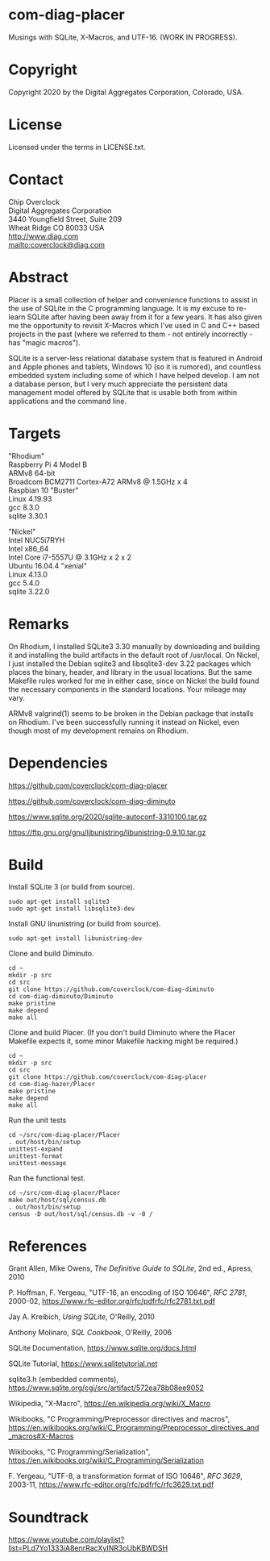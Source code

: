 # com-diag-placer

Musings with SQLite,  X-Macros, and UTF-16. (WORK IN PROGRESS).

# Copyright

Copyright 2020 by the Digital Aggregates Corporation, Colorado, USA.

# License

Licensed under the terms in LICENSE.txt. 

# Contact

Chip Overclock    
Digital Aggregates Corporation    
3440 Youngfield Street, Suite 209    
Wheat Ridge CO 80033 USA    
<http://www.diag.com>    
<mailto:coverclock@diag.com>    

# Abstract

Placer is a small collection of helper and convenience functions to assist
in the use of SQLite in the C programming language.  It is my excuse to
re-learn SQLite after having been away from it for a few years. It has
also given me the opportunity to revisit X-Macros which I've used in C
and C++ based projects in the past (where we referred to them - not
entirely incorrectly - has "magic macros").

SQLite is a server-less relational database system that is featured in
Android and Apple phones and tablets, Windows 10 (so it is rumored),
and countless embedded system including some of which I have helped
develop. I am not a database person, but I very much appreciate the
persistent data management model offered by SQLite that is usable both
from within applications and the command line.

# Targets

"Rhodium"    
Raspberry Pi 4 Model B    
ARMv8 64-bit    
Broadcom BCM2711 Cortex-A72 ARMv8 @ 1.5GHz x 4    
Raspbian 10 "Buster"    
Linux 4.19.93    
gcc 8.3.0    
sqlite 3.30.1    

"Nickel"    
Intel NUC5i7RYH    
Intel x86_64    
Intel Core i7-5557U @ 3.1GHz x 2 x 2    
Ubuntu 16.04.4 "xenial"    
Linux 4.13.0     
gcc 5.4.0    
sqlite 3.22.0    

# Remarks

On Rhodium, I installed SQLite3 3.30 manually by downloading and
building it and installing the build artifacts in the default root
of /usr/local. On Nickel, I just installed the Debian sqlite3 and
libsqlite3-dev 3.22 packages which places the binary, header, and library
in the usual locations. But the same Makefile rules worked for me in
either case, since on Nickel the build found the necessary components
in the standard locations. Your mileage may vary.

ARMv8 valgrind(1) seems to be broken in the Debian package that installs
on Rhodium. I've been successfully running it instead on Nickel, even
though most of my development remains on Rhodium.

# Dependencies

<https://github.com/coverclock/com-diag-placer>

<https://github.com/coverclock/com-diag-diminuto>

<https://www.sqlite.org/2020/sqlite-autoconf-3310100.tar.gz>

<https://ftp.gnu.org/gnu/libunistring/libunistring-0.9.10.tar.gz>

# Build

Install SQLite 3 (or build from source).

    sudo apt-get install sqlite3
    sudo apt-get install libsqlite3-dev

Install GNU linunistring (or build from source).

    sudo apt-get install libunistring-dev

Clone and build Diminuto.

    cd ~
    mkdir -p src
    cd src
    git clone https://github.com/coverclock/com-diag-diminuto
    cd com-diag-diminuto/Diminuto
    make pristine
    make depend
    make all

Clone and build Placer. (If you don't build Diminuto where the Placer Makefile
expects it, some minor Makefile hacking might be required.)

    cd ~
    mkdir -p src
    cd src
    git clone https://github.com/coverclock/com-diag-placer
    cd com-diag-hazer/Placer
    make pristine
    make depend
    make all

Run the unit tests

    cd ~/src/com-diag-placer/Placer
    . out/host/bin/setup
    unittest-expand
    unittest-format
    unittest-message

Run the functional test.

    cd ~/src/com-diag-placer/Placer
    make out/host/sql/census.db
    . out/host/bin/setup
    census -D out/host/sql/census.db -v -0 /

# References

Grant Allen, Mike Owens, *The Definitive Guide to SQLite*, 2nd ed.,
Apress, 2010

P. Hoffman, F. Yergeau, "UTF-16, an encoding of ISO 10646", *RFC 2781*, 2000-02,
<https://www.rfc-editor.org/rfc/pdfrfc/rfc2781.txt.pdf>

Jay A. Kreibich, *Using SQLite*, O'Reilly, 2010

Anthony Molinaro, *SQL Cookbook*, O'Reilly, 2006

SQLite Documentation, <https://www.sqlite.org/docs.html>

SQLite Tutorial, <https://www.sqlitetutorial.net>

sqlite3.h (embedded comments), <https://www.sqlite.org/cgi/src/artifact/572ea78b08ee9052>

Wikipedia, "X-Macro", <https://en.wikipedia.org/wiki/X_Macro>

Wikibooks, "C Programming/Preprocessor directives and macros",
<https://en.wikibooks.org/wiki/C_Programming/Preprocessor_directives_and_macros#X-Macros>

Wikibooks, "C Programming/Serialization",
<https://en.wikibooks.org/wiki/C_Programming/Serialization>

F. Yergeau, "UTF-8, a transformation format of ISO 10646", *RFC 3629*, 2003-11,
<https://www.rfc-editor.org/rfc/pdfrfc/rfc3629.txt.pdf>

# Soundtrack

<https://www.youtube.com/playlist?list=PLd7Yo1333iA8enrRacXyINR3oUbKBWDSH>
